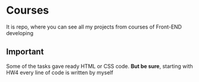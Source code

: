 # Courses
It is repo, where you can see all my projects from courses of Front-END developing
## Important
<p>Some of the tasks gave ready HTML or CSS code. <b>But be sure</b>, starting with HW4 every line of code is written by myself</p>



